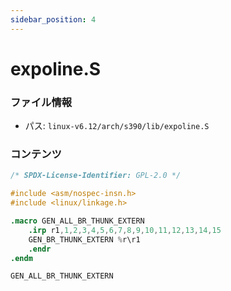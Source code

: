 ```yaml
---
sidebar_position: 4
---
```

# expoline.S

### ファイル情報

- パス: `linux-v6.12/arch/s390/lib/expoline.S`

### コンテンツ

```S
/* SPDX-License-Identifier: GPL-2.0 */

#include <asm/nospec-insn.h>
#include <linux/linkage.h>

.macro GEN_ALL_BR_THUNK_EXTERN
	.irp r1,1,2,3,4,5,6,7,8,9,10,11,12,13,14,15
	GEN_BR_THUNK_EXTERN %r\r1
	.endr
.endm

GEN_ALL_BR_THUNK_EXTERN

```
